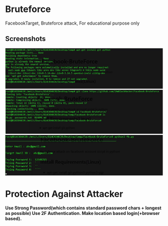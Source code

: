 # Bruteforce
FacebookTarget, Bruteforce attack, For educational purpose only


## Screenshots
![CAPTURE 1](https://raw.githubusercontent.com/XYTEEE/Bruteforce/refs/heads/main/Database/Capture1.JPG)
![CAPTURE 1](https://raw.githubusercontent.com/XYTEEE/Bruteforce/refs/heads/main/Database/Capture2.JPG)
![CAPTURE 1](https://raw.githubusercontent.com/XYTEEE/Bruteforce/refs/heads/main/Database/Capture3.JPG)

# Protection Against Attacker

**Use Strong Password(which contains standard password chars + longest as possible)
Use 2F Authentication.
Make location based login(+browser based).**
